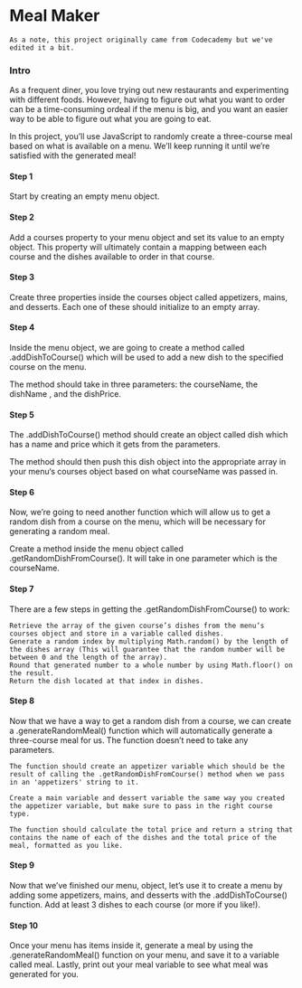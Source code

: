 # Meal Maker

    As a note, this project originally came from Codecademy but we've edited it a bit.

### Intro

As a frequent diner, you love trying out new restaurants and experimenting with different foods. However, having to figure out what you want to order can be a time-consuming ordeal if the menu is big, and you want an easier way to be able to figure out what you are going to eat.

In this project, you’ll use JavaScript to randomly create a three-course meal based on what is available on a menu. We’ll keep running it until we’re satisfied with the generated meal!

#### Step 1

Start by creating an empty menu object.

#### Step 2

Add a courses property to your menu object and set its value to an empty object. This property will ultimately contain a mapping between each course and the dishes available to order in that course.

#### Step 3

Create three properties inside the courses object called appetizers, mains, and desserts. Each one of these should initialize to an empty array.

#### Step 4

Inside the menu object, we are going to create a method called .addDishToCourse() which will be used to add a new dish to the specified course on the menu.

The method should take in three parameters: the courseName, the dishName , and the dishPrice.

#### Step 5

The .addDishToCourse() method should create an object called dish which has a name and price which it gets from the parameters.

The method should then push this dish object into the appropriate array in your menu‘s courses object based on what courseName was passed in.

#### Step 6

Now, we’re going to need another function which will allow us to get a random dish from a course on the menu, which will be necessary for generating a random meal.

Create a method inside the menu object called .getRandomDishFromCourse(). It will take in one parameter which is the courseName.

#### Step 7

There are a few steps in getting the .getRandomDishFromCourse() to work:

    Retrieve the array of the given course’s dishes from the menu‘s courses object and store in a variable called dishes.
    Generate a random index by multiplying Math.random() by the length of the dishes array (This will guarantee that the random number will be between 0 and the length of the array).
    Round that generated number to a whole number by using Math.floor() on the result.
    Return the dish located at that index in dishes.

#### Step 8

Now that we have a way to get a random dish from a course, we can create a .generateRandomMeal() function which will automatically generate a three-course meal for us. The function doesn’t need to take any parameters.

    The function should create an appetizer variable which should be the result of calling the .getRandomDishFromCourse() method when we pass in an 'appetizers' string to it.

    Create a main variable and dessert variable the same way you created the appetizer variable, but make sure to pass in the right course type.

    The function should calculate the total price and return a string that contains the name of each of the dishes and the total price of the meal, formatted as you like.

#### Step 9

Now that we’ve finished our menu, object, let’s use it to create a menu by adding some appetizers, mains, and desserts with the .addDishToCourse() function. Add at least 3 dishes to each course (or more if you like!).

#### Step 10

Once your menu has items inside it, generate a meal by using the .generateRandomMeal() function on your menu, and save it to a variable called meal. Lastly, print out your meal variable to see what meal was generated for you.
